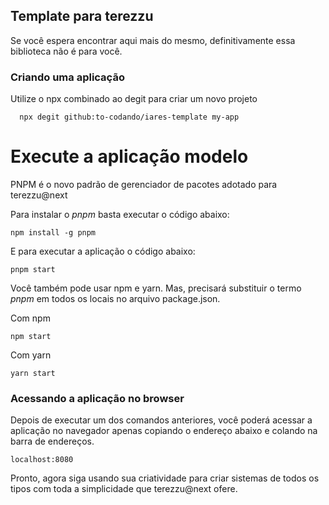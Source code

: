 ## Template para terezzu

Se você espera encontrar aqui mais do mesmo, definitivamente essa biblioteca não é para você.

### Criando uma aplicação

Utilize o npx combinado ao degit para criar um novo projeto

```
  npx degit github:to-codando/iares-template my-app
```

# Execute a aplicação modelo

PNPM é o novo padrão de gerenciador de pacotes adotado para terezzu@next

Para instalar o _pnpm_ basta executar o código abaixo:

```
npm install -g pnpm
```

E para executar a aplicação o código abaixo:

```
pnpm start
```

Você também pode usar npm e yarn. Mas, precisará substituir o termo _pnpm_ em todos os locais no arquivo package.json.

Com npm

```
npm start
```

Com yarn

```
yarn start
```

### Acessando a aplicação no browser

Depois de executar um dos comandos anteriores, você poderá acessar a aplicação no navegador apenas copiando o endereço abaixo e colando na barra de endereços.

```
localhost:8080
```

Pronto, agora siga usando sua criatividade para criar sistemas de todos os tipos com toda a simplicidade que terezzu@next ofere.

